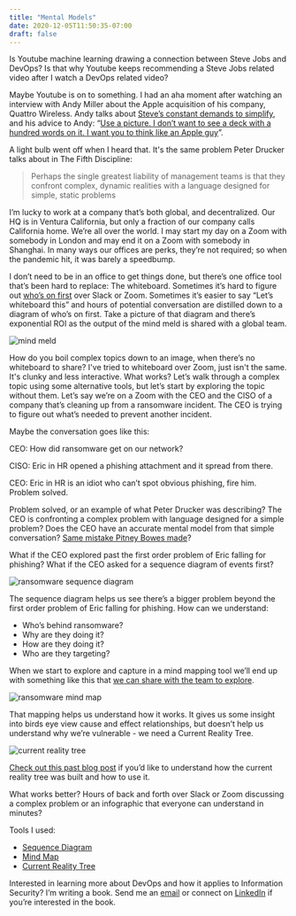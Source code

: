```yaml
---
title: "Mental Models"
date: 2020-12-05T11:50:35-07:00
draft: false
---
```


Is Youtube machine learning drawing a connection between Steve Jobs and DevOps? Is that why Youtube keeps recommending a Steve Jobs related video after I watch a DevOps related video?

Maybe Youtube is on to something. I had an aha moment after watching an interview with Andy Miller about the Apple acquisition of his company, Quattro Wireless. Andy talks about [Steve’s constant demands to simplify](https://youtu.be/k7f-51oy0OA?t=2047), and his advice to Andy: “[Use a picture. I don’t want to see a deck with a hundred words on it. I want you to think like an Apple guy](https://youtu.be/k7f-51oy0OA?t=2129)”. 

A light bulb went off when I heard that. It's the same problem Peter Drucker talks about in The Fifth Discipline: 

> Perhaps the single greatest liability of management teams is that they confront complex, dynamic realities with a language designed for simple, static problems 

I’m lucky to work at a company that’s both global, and decentralized. Our HQ is in Ventura California, but only a fraction of our company calls California home. We’re all over the world. I may start my day on a Zoom with somebody in London and may end it on a Zoom with somebody in Shanghai. In many ways our offices are perks, they’re not required; so when the pandemic hit, it was barely a speedbump. 

I don’t need to be in an office to get things done, but there’s one office tool that’s been hard to replace: The whiteboard. Sometimes it’s hard to figure out [who’s on first](https://youtu.be/kTcRRaXV-fg) over Slack or Zoom. Sometimes it’s easier to say “Let’s whiteboard this” and hours of potential conversation are distilled down to a diagram of who’s on first. Take a picture of that diagram and there’s exponential ROI as the output of the mind meld is shared with a global team.

![mind meld](/mind-meld.png)

How do you boil complex topics down to an image, when there’s no whiteboard to share? I've tried to whiteboard over Zoom, just isn't the same. It's clunky and less interactive. What works? Let’s walk through a complex topic using some alternative tools, but let’s start by exploring the topic without them. Let’s say we’re on a Zoom with the CEO and the CISO of a company that’s cleaning up from a ransomware incident. The CEO is trying to figure out what’s needed to prevent another incident. 

Maybe the conversation goes like this:

CEO: How did ransomware get on our network?

CISO: Eric in HR opened a phishing attachment and it spread from there. 

CEO: Eric in HR is an idiot who can’t spot obvious phishing, fire him. Problem solved.

Problem solved, or an example of what Peter Drucker was describing? The CEO is confronting a complex problem with language designed for a simple problem? Does the CEO have an accurate mental model from that simple conversation? [Same mistake Pitney Bowes made](https://www.forbes.com/sites/leemathews/2020/05/12/ransomware-hits-pitney-bowes-for-second-time-in-less-than-a-year/?sh=14ae094c2d35)? 

What if the CEO explored past the first order problem of Eric falling for phishing? What if the CEO asked for a sequence diagram of events first?

![ransomware sequence diagram](/ransomware-sequence-diagram.png)

The sequence diagram helps us see there’s a bigger problem beyond the first order problem of Eric falling for phishing. How can we understand:

* Who’s behind ransomware?
* Why are they doing it?
* How are they doing it?
* Who are they targeting?

When we start to explore and capture in a mind mapping tool we’ll end up with something like this that [we can share with the team to explore](https://coggle.it/diagram/X8u81lJoLC5D-gR6/t/-/de76c0a8c13ac723f6a788f4e4f05a9fe2d46a1da3d24b4f39eee93f20a658e4). 

![ransomware mind map](/ransomware-mind-map.png)

That mapping helps us understand how it works. It gives us some insight into birds eye view cause and effect relationships, but doesn’t help us understand why we’re vulnerable - we need a Current Reality Tree.

![current reality tree](/20201115-crt-2.png)

[Check out this past blog post](https://ericalexander.org/post/devops-and-ransomware/) if you’d like to understand how the current reality tree was built and how to use it. 

What works better? Hours of back and forth over Slack or Zoom discussing a complex problem or an infographic that everyone can understand in minutes?

Tools I used:

* [Sequence Diagram](https://sequencediagram.org/)
* [Mind Map](https://coggle.it/)
* [Current Reality Tree](https://www.simplediagrams.com/)

Interested in learning more about DevOps and how it applies to Information Security? I’m writing a book. Send me an [email](mailto:devops.book@ericalexander.org?subject=book&body=Let%20me%20know%20when%20it's%20out) or connect on [LinkedIn](https://www.linkedin.com/in/ericalexanderorg) if you’re interested in the book. 


